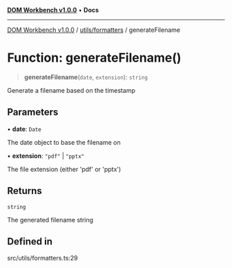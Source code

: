 [**DOM Workbench v1.0.0**](../../../README.md) • **Docs**

***

[DOM Workbench v1.0.0](../../../modules.md) / [utils/formatters](../README.md) / generateFilename

# Function: generateFilename()

> **generateFilename**(`date`, `extension`): `string`

Generate a filename based on the timestamp

## Parameters

• **date**: `Date`

The date object to base the filename on

• **extension**: `"pdf"` \| `"pptx"`

The file extension (either 'pdf' or 'pptx')

## Returns

`string`

The generated filename string

## Defined in

src/utils/formatters.ts:29
